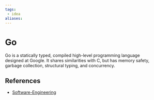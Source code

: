 ```yaml
---
tags:
 - idea
aliases:
---
```


# Go

Go is a statically typed, compiled high-level programming language designed at Google. It shares similarities with C, but has memory safety, garbage collection, structural typing, and concurrency.

## References

- [Software-Engineering](Software-Engineering.md)

